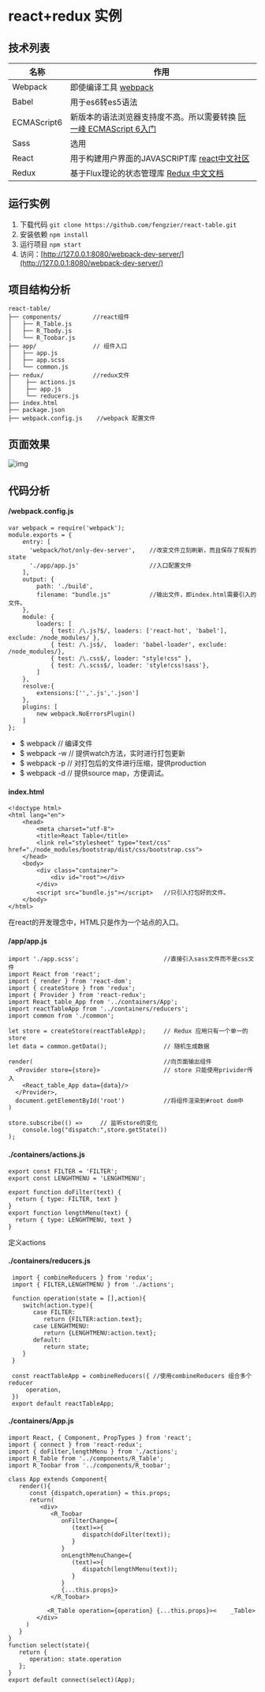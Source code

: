 # react+redux 实例

## 技术列表

   | 名称 | 作用 |
   |------|----|
   | Webpack     | 即使编译工具  [webpack][4]|
   | Babel       | 用于es6转es5语法|
   | ECMAScript6 | 新版本的语法浏览器支持度不高。所以需要转换  [阮一峰 ECMAScript 6入门][2]|
   | Sass        | 选用 |
   | React       | 用于构建用户界面的JAVASCRIPT库  [react中文社区][3]|
   | Redux       | 基于Flux理论的状态管理库 [Redux 中文文档][5] |

   [2]: http://es6.ruanyifeng.com/
   [3]: http://www.reactjs.cn/react/docs/getting-started.html
   [4]: https://fakefish.github.io/react-webpack-cookbook/
   [5]: http://camsong.github.io/redux-in-chinese/index.html
    
## 运行实例
 1. 下载代码 `git clone https://github.com/fengzier/react-table.git`
 2. 安装依赖 `npm install`
 3. 运行项目 `npm start`
 4. 访问：[http://127.0.0.1:8080/webpack-dev-server/](http://127.0.0.1:8080/webpack-dev-server/)

## 项目结构分析
    react-table/           
    ├── components/         //react组件
    │   ├── R_Table.js       
    │   ├── R_Tbody.js
    │   └── R_Toobar.js
    ├── app/                // 组件入口            
    │   ├── app.js
    │   ├── app.scss
    │   └── common.js
    ├── redux/              //redux文件
    │    ├── actions.js
    │    ├── app.js
    │    └── reducers.js    
    ├── index.html
    ├── package.json
    ├── webpack.config.js    //webpack 配置文件

## 页面效果
![img](./img/table.png)

## 代码分析

#### /webpack.config.js
    
    var webpack = require('webpack');
    module.exports = {
        entry: [
          'webpack/hot/only-dev-server',    //改变文件立刻刷新，而且保存了现有的state
          './app/app.js'                    //入口配置文件
        ],
        output: {
            path: './build',                
            filename: "bundle.js"           //输出文件，即index.html需要引入的文件。
        },
        module: {
            loaders: [
                { test: /\.js?$/, loaders: ['react-hot', 'babel'], exclude: /node_modules/ },
                { test: /\.js$/,  loader: 'babel-loader', exclude: /node_modules/},
                { test: /\.css$/, loader: "style!css" },
                { test: /\.scss$/, loader: 'style!css!sass'},
            ]
        },
        resolve:{
            extensions:['','.js','.json']
        },
        plugins: [
            new webpack.NoErrorsPlugin()
        ]
    };
 
 + $ webpack    // 编译文件
 + $ webpack -w // 提供watch方法，实时进行打包更新
 + $ webpack -p // 对打包后的文件进行压缩，提供production
 + $ webpack -d // 提供source map，方便调试。

#### index.html

    <!doctype html>
    <html lang="en">
        <head>
            <meta charset="utf-8">
            <title>React Table</title>
            <link rel="stylesheet" type="text/css" href="./node_modules/bootstrap/dist/css/bootstrap.css">
        </head>
        <body>
            <div class="container">
                <div id="root"></div>            
            </div>        
            <script src="bundle.js"></script>   //只引入打包好的文件。
        </body>
    </html>

在react的开发理念中，HTML只是作为一个站点的入口。

    
#### /app/app.js

    import './app.scss';                        //直接引入sass文件而不是css文件
    import React from 'react';
    import { render } from 'react-dom';
    import { createStore } from 'redux';
    import { Provider } from 'react-redux';
    import React_table_App from '../containers/App';
    import reactTableApp from '../containers/reducers';
    import common from './common';
    
    let store = createStore(reactTableApp);     // Redux 应用只有一个单一的 store
    let data = common.getData();                // 随机生成数据
    
    render(                                     //向页面输出组件
      <Provider store={store}>                  // store 只能使用privider传入
        <React_table_App data={data}/>
      </Provider>,
      document.getElementById('root')           //将组件渲染到#root dom中
    )
    
    store.subscribe(() =>     // 监听store的变化
        console.log("dispatch:",store.getState())
    );

#### ./containers/actions.js

    export const FILTER = 'FILTER';
    export const LENGHTMENU = 'LENGHTMENU';

    export function doFilter(text) {
      return { type: FILTER, text }
    }
    export function lengthMenu(text) {
      return { type: LENGHTMENU, text }
    }
定义actions


#### ./containers/reducers.js

     import { combineReducers } from 'redux';
     import { FILTER,LENGHTMENU } from './actions';     
     
     function operation(state = [],action){
        switch(action.type){
           case FILTER:
              return {FILTER:action.text};
           case LENGHTMENU:
              return {LENGHTMENU:action.text};
           default:
              return state;
        }
     }
     
     const reactTableApp = combineReducers({ //使用combineReducers 组合多个reducer
         operation,
     })
     export default reactTableApp;


#### ./containers/App.js

    import React, { Component, PropTypes } from 'react';
    import { connect } from 'react-redux';
    import { doFilter,lengthMenu } from './actions';
    import R_Table from '../components/R_Table';
    import R_Toobar from '../components/R_toobar';
    
    class App extends Component{
       render(){
          const {dispatch,operation} = this.props;     
          return(
             <div>
                <R_Toobar            
                   onFilterChange={
                      (text)=>{
                         dispatch(doFilter(text));
                      }
                   }
                   onLengthMenuChange={
                      (text)=>{
                         dispatch(lengthMenu(text));
                      }
                   }
                   {...this.props}>
                </R_Toobar>

               <R_Table operation={operation} {...this.props}><    _Table>
            </div>               
         )
       }
    }
    function select(state){ 
       return {
          operation: state.operation
       };
    }
    export default connect(select)(App);

